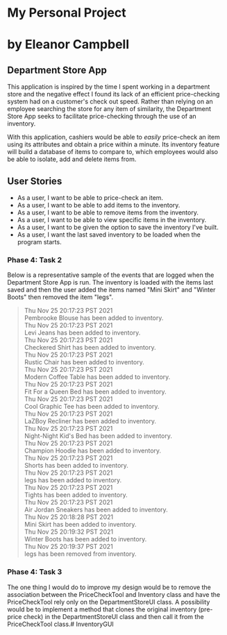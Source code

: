 # My Personal Project
# by Eleanor Campbell

## Department Store App

This application is inspired by the time I spent working in a department store and the negative effect I found its lack 
of an efficient price-checking system had on a customer's check out speed. Rather than relying on an employee searching
the store for any item of similarity, the Department Store App seeks to facilitate price-checking through the
use of an inventory.

With this application, cashiers would be able to *easily* price-check an item using its attributes and obtain a
price within a minute. Its inventory feature will build a database of items to compare to, which employees would also 
be able to isolate, add and delete items from. 


## User Stories
- As a user, I want to be able to price-check an item.
- As a user, I want to be able to add items to the inventory.
- As a user, I want to be able to remove items from the inventory.
- As a user, I want to be able to view specific items in the inventory.
- As a user, I want to be given the option to save the inventory I've built.
- As a user, I want the last saved inventory to be loaded when the program starts.

### Phase 4: Task 2
Below is a representative sample of the events that are logged when the Department Store App is run.
The inventory is loaded with the items last saved and then the user added the items named "Mini Skirt" and 
"Winter Boots" then removed the item "legs".
>Thu Nov 25 20:17:23 PST 2021  
Pembrooke Blouse has been added to inventory.  
Thu Nov 25 20:17:23 PST 2021  
Levi Jeans has been added to inventory.  
Thu Nov 25 20:17:23 PST 2021  
Checkered Shirt has been added to inventory.  
Thu Nov 25 20:17:23 PST 2021  
Rustic Chair has been added to inventory.  
Thu Nov 25 20:17:23 PST 2021  
Modern Coffee Table has been added to inventory.  
Thu Nov 25 20:17:23 PST 2021  
Fit For a Queen Bed has been added to inventory.  
Thu Nov 25 20:17:23 PST 2021  
Cool Graphic Tee has been added to inventory.  
Thu Nov 25 20:17:23 PST 2021  
LaZBoy Recliner has been added to inventory.  
Thu Nov 25 20:17:23 PST 2021  
Night-Night Kid's Bed has been added to inventory.  
Thu Nov 25 20:17:23 PST 2021  
Champion Hoodie has been added to inventory.  
Thu Nov 25 20:17:23 PST 2021  
Shorts has been added to inventory.  
Thu Nov 25 20:17:23 PST 2021  
legs has been added to inventory.  
Thu Nov 25 20:17:23 PST 2021  
Tights has been added to inventory.  
Thu Nov 25 20:17:23 PST 2021  
Air Jordan Sneakers has been added to inventory.  
Thu Nov 25 20:18:28 PST 2021  
Mini Skirt has been added to inventory.  
Thu Nov 25 20:19:32 PST 2021  
Winter Boots has been added to inventory.  
Thu Nov 25 20:19:37 PST 2021  
legs has been removed from inventory.  

### Phase 4: Task 3

The one thing I would do to improve my design would be to remove the association between the PriceCheckTool and 
Inventory class and have the PriceCheckTool rely only on the DepartmentStoreUI class. A possibility would be to
implement a method that clones the original inventory (pre-price check) in the DepartmentStoreUI class and then call it
from the PriceCheckTool class.# InventoryGUI

